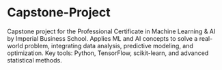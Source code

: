 # Capstone-Project
Capstone project for the Professional Certificate in Machine Learning &amp; AI by Imperial Business School. Applies ML and AI concepts to solve a real-world problem, integrating data analysis, predictive modeling, and optimization. Key tools: Python, TensorFlow, scikit-learn, and advanced statistical methods.
